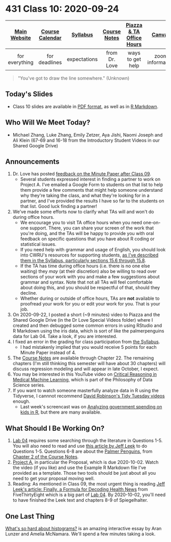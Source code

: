 # 431 Class 10: 2020-09-24

[Main Website](https://thomaselove.github.io/431/) | [Course Calendar](https://thomaselove.github.io/431/calendar.html) | [Syllabus](https://thomaselove.github.io/431-2020-syllabus/) | [Course Notes](https://thomaselove.github.io/431-notes/) | [Piazza & TA Office Hours](https://thomaselove.github.io/431/contact.html) | [Canvas](https://canvas.case.edu) | [Data and Code](https://thomaselove.github.io/431/data_index.html)
:-----------: | :--------------: | :----------: | :---------: | :-------------: | :-----------: | :------------:
for everything | for deadlines | expectations | from Dr. Love | ways to get help | zoom information | for downloads

> "You've got to draw the line somewhere." (Unknown)

## Today's Slides

- Class 10 slides are available in [PDF format](https://github.com/THOMASELOVE/431-2020/blob/master/classes/class10/431_class-10-slides_2020.pdf), as well as in [R Markdown](https://github.com/THOMASELOVE/431-2020/blob/master/classes/class10/431_class-10-slides_2020.Rmd).

## Who Will We Meet Today?

- Michael Zhang, Luke Zhang, Emily Zetzer, Aya Jishi, Naomi Joseph and Ali Klein (67-69 and 16-18 from the Introductory Student Videos in our Shared Google Drive)

## Announcements

1. Dr. Love has posted [feedback on the Minute Paper after Class 09](https://github.com/THOMASELOVE/431-2020/tree/master/minutepapers).
    - Several students expressed interest in finding a partner to work on Project A. I've emailed a Google Form to students on that list to help them provide a few comments that might help someone understand why they're taking the class, and what they're looking for in a partner, and I've provided the results I have so far to the students on that list. Good luck finding a partner!
2. We've made some efforts now to clarify what TAs will and won't do during office hours. 
    - We encourage you to visit TA office hours when you need one-on-one support. There, you can share your screen of the work that you're doing, and the TAs will be happy to provide you with oral feedback on specific questions that you have about R coding or statistical issues. 
    - If you need help with grammar and usage of English, you should look into CWRU's resources for supporting students, [as I've described them in the Syllabus, particularly sections 15.6 through 15.8](https://thomaselove.github.io/431-2020-syllabus/university-resources-for-student-support.html#educational-services-for-students). 
    - If the TA has time during office hours (i.e. there is no one else waiting) they *may* (at their discretion) also be willing to read over sections of your work with you and make a few suggestions about grammar and syntax. Note that not all TAs will feel comfortable about doing this, and you should be respectful of that, should they decline.
    - Whether during or outside of office hours, TAs are **not** available to proofread your work for you or edit your work for you. That is your job. 
3. On 2020-09-22, I posted a short (~9 minutes) video to Piazza and the Shared Google Drive (in the Dr Love Special Videos folder) where I created and then debugged some common errors in using RStudio and R Markdown using the iris data, which is sort of like the palmerpenguins data for Lab 04. Take a look, if you are interested.
4. I fixed an error in the grading for class participation from [the Syllabus](https://thomaselove.github.io/431-2020-syllabus/). 
    - I had mistakenly implied that you would receive 5 points for each Minute Paper instead of 4. 
5. The [Course Notes](https://thomaselove.github.io/431-notes/) are available through Chapter 22. The remaining chapters (I'm still thinking this semester will have about 30 chapters) will discuss regression modeling and will appear in late October, I expect.
6. You may be interested in this YouTube video on [Critical Reasoning in Medical Machine Learning](https://www.youtube.com/watch?v=o5YmdoCiyug), which is part of the Philosophy of Data Science series.
7. If you want to watch someone masterfully analyze data in R using the Tidyverse, I cannnot recommend [David Robinson's Tidy Tuesday videos](https://www.youtube.com/channel/UCeiiqmVK07qhY-wvg3IZiZQ) enough. 
    - Last week's screencast was on [Analyzing government spending on kids in R](https://www.youtube.com/watch?v=dHRPrVsnNwo), but there are many available.

## What Should I Be Working On?

1. [Lab 04](https://github.com/THOMASELOVE/431-2020/blob/master/labs/lab04/lab04.md) requires some searching through the literature in Questions 1-5. You will also need to read and use [this article by Jeff Leek](https://fivethirtyeight.com/features/a-formula-for-decoding-health-news/) to do Questions 1-5. Questions 6-8 are about the [Palmer Penguins](https://github.com/allisonhorst/palmerpenguins), from [Chapter 2 of the Course Notes](https://thomaselove.github.io/431-notes/looking-at-the-palmer-penguins.html).
2. [Project A](https://thomaselove.github.io/431-2020-projectA/), in particular the Proposal, which is due 2020-10-02. Watch the video (if you like) and use the Example R Markdown file I've provided as a template. Those two tools should be just about all you need to get your proposal moving well.
3. Reading: As mentioned in Class 09, the most urgent thing is reading [Jeff Leek's article: Finally, a Formula for Decoding Health News](https://fivethirtyeight.com/features/a-formula-for-decoding-health-news/) from FiveThirtyEight which is a big part of [Lab 04](https://github.com/THOMASELOVE/431-2020/blob/master/labs/lab04/lab04.md). By 2020-10-02, you'll need to have finished the Leek text and chapters 8-9 of Spiegelhalter.

## One Last Thing

[What's so hard about histograms?](https://tinlizzie.org/histograms/) is an amazing interactive essay by Aran Lunzer and Amelia McNamara. We'll spend a few minutes taking a look.


